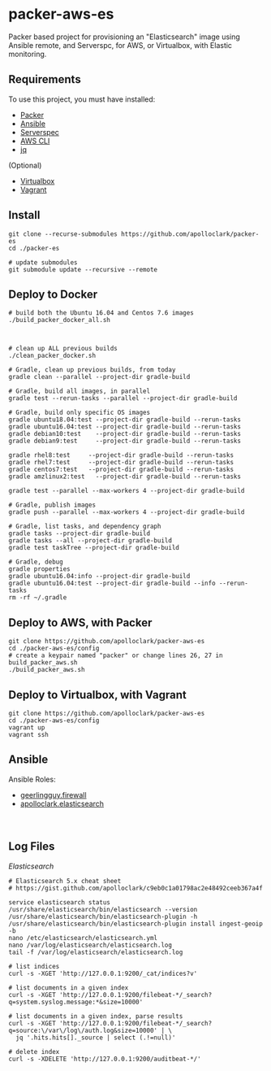 # packer-aws-es

Packer based project for provisioning an "Elasticsearch" image using Ansible remote, 
and Serverspc, for AWS, or Virtualbox, with Elastic monitoring.

## Requirements

To use this project, you must have installed:
- [Packer](https://www.packer.io/downloads.html)
- [Ansible](http://docs.ansible.com/ansible/latest/intro_installation.html)
- [Serverspec](http://serverspec.org/)
- [AWS CLI](https://docs.aws.amazon.com/cli/latest/userguide/installing.html)
- [jq](https://stedolan.github.io/jq/)

(Optional)
- [Virtualbox](https://www.virtualbox.org/wiki/Downloads)
- [Vagrant](https://www.vagrantup.com/downloads.html)



## Install
```shell
git clone --recurse-submodules https://github.com/apolloclark/packer-es
cd ./packer-es

# update submodules
git submodule update --recursive --remote
```



## Deploy to Docker
```shell
# build both the Ubuntu 16.04 and Centos 7.6 images
./build_packer_docker_all.sh



# clean up ALL previous builds
./clean_packer_docker.sh

# Gradle, clean up previous builds, from today
gradle clean --parallel --project-dir gradle-build

# Gradle, build all images, in parallel
gradle test --rerun-tasks --parallel --project-dir gradle-build

# Gradle, build only specific OS images
gradle ubuntu18.04:test --project-dir gradle-build --rerun-tasks
gradle ubuntu16.04:test --project-dir gradle-build --rerun-tasks
gradle debian10:test    --project-dir gradle-build --rerun-tasks
gradle debian9:test     --project-dir gradle-build --rerun-tasks

gradle rhel8:test     --project-dir gradle-build --rerun-tasks
gradle rhel7:test     --project-dir gradle-build --rerun-tasks
gradle centos7:test   --project-dir gradle-build --rerun-tasks
gradle amzlinux2:test   --project-dir gradle-build --rerun-tasks

gradle test --parallel --max-workers 4 --project-dir gradle-build

# Gradle, publish images
gradle push --parallel --max-workers 4 --project-dir gradle-build

# Gradle, list tasks, and dependency graph
gradle tasks --project-dir gradle-build
gradle tasks --all --project-dir gradle-build
gradle test taskTree --project-dir gradle-build

# Gradle, debug
gradle properties
gradle ubuntu16.04:info --project-dir gradle-build
gradle ubuntu16.04:test --project-dir gradle-build --info --rerun-tasks
rm -rf ~/.gradle
```



## Deploy to AWS, with Packer
```shell
git clone https://github.com/apolloclark/packer-aws-es
cd ./packer-aws-es/config
# create a keypair named "packer" or change lines 26, 27 in build_packer_aws.sh
./build_packer_aws.sh
```



## Deploy to Virtualbox, with Vagrant
```shell
git clone https://github.com/apolloclark/packer-aws-es
cd ./packer-aws-es/config
vagrant up
vagrant ssh
```

## Ansible

Ansible Roles:
- [geerlingguy.firewall](https://github.com/geerlingguy/ansible-role-firewall)
- [apolloclark.elasticsearch](https://github.com/apolloclark/ansible-role-elasticsearch)
<br/><br/><br/>



## Log Files

*Elasticsearch*
```
# Elasticsearch 5.x cheat sheet
# https://gist.github.com/apolloclark/c9eb0c1a01798ac2e48492ceeb367a4f

service elasticsearch status
/usr/share/elasticsearch/bin/elasticsearch --version
/usr/share/elasticsearch/bin/elasticsearch-plugin -h
/usr/share/elasticsearch/bin/elasticsearch-plugin install ingest-geoip -b
nano /etc/elasticsearch/elasticsearch.yml
nano /var/log/elasticsearch/elasticsearch.log
tail -f /var/log/elasticsearch/elasticsearch.log

# list indices
curl -s -XGET 'http://127.0.0.1:9200/_cat/indices?v'

# list documents in a given index
curl -s -XGET 'http://127.0.0.1:9200/filebeat-*/_search?q=system.syslog.message:*&size=10000'

# list documents in a given index, parse results
curl -s -XGET 'http://127.0.0.1:9200/filebeat-*/_search?q=source:\/var\/log\/auth.log&size=10000' | \
  jq '.hits.hits[]._source | select (.!=null)'
  
# delete index
curl -s -XDELETE 'http://127.0.0.1:9200/auditbeat-*/'
```
